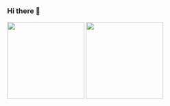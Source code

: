 ### Hi there 👋

<!--
**Tonal-all/Tonal-all** is a ✨ _special_ ✨ repository because its `README.md` (this file) appears on your GitHub profile.

Here are some ideas to get you started:

- 🔭 I’m currently working on ...
- 🌱 I’m currently learning ...
- 👯 I’m looking to collaborate on ...
- 🤔 I’m looking for help with ...
- 💬 Ask me about ...
- 📫 How to reach me: ...
- 😄 Pronouns: ...
- ⚡ Fun fact: ...
-->
 <img  height="180" src="https://github-readme-stats.vercel.app/api/top-langs/?username=Tonal-all&layout=compact&show_icons=true&theme=cobalt"></img>
 <img  height="180" src="https://github-readme-stats.vercel.app/api?username=Tonal-all&show_icons=true&theme=cobalt"></img>
